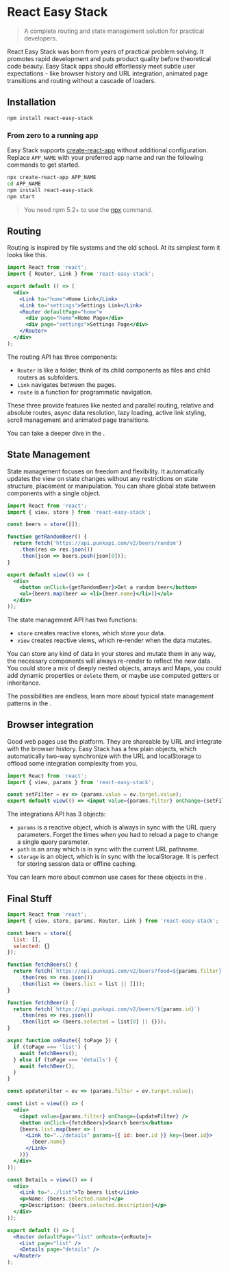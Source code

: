 # React Easy Stack

> A complete routing and state management solution for practical developers.

React Easy Stack was born from years of practical problem solving. It promotes rapid development and puts product quality before theoretical code beauty. Easy Stack apps should effortlessly meet subtle user expectations - like browser history and URL integration, animated page transitions and routing without a cascade of loaders.

## Installation

`npm install react-easy-stack`

### From zero to a running app

Easy Stack supports [create-react-app](https://github.com/facebookincubator/create-react-app) without additional configuration. Replace `APP_NAME` with your preferred app name and run the following commands to get started.

```bash
npx create-react-app APP_NAME
cd APP_NAME
npm install react-easy-stack
npm start
```

> You need npm 5.2+ to use the [npx](https://www.npmjs.com/package/npx) command.

## Routing

Routing is inspired by file systems and the old school. At its simplest form it looks like this.

```jsx
import React from 'react';
import { Router, Link } from 'react-easy-stack';

export default () => (
  <div>
    <Link to="home">Home Link</Link>
    <Link to="settings">Settings Link</Link>
    <Router defaultPage="home">
      <div page="home">Home Page</div>
      <div page="settings">Settings Page</div>
    </Router>
  </div>
);
```

The routing API has three components:

* `Router` is like a folder, think of its child components as files and child routers as subfolders.
* `Link` navigates between the pages.
* `route` is a function for programmatic navigation.

These three provide features like nested and parallel routing, relative and absolute routes, async data resolution, lazy loading, active link styling, scroll management and animated page transitions.

You can take a deeper dive in the <span id="routing-link"></span>.

## State Management

State management focuses on freedom and flexibility. It automatically updates the view on state changes without any restrictions on state structure, placement or manipulation. You can share global state between components with a single object.

```jsx
import React from 'react';
import { view, store } from 'react-easy-stack';

const beers = store([]);

function getRandomBeer() {
  return fetch('https://api.punkapi.com/v2/beers/random')
    .then(res => res.json())
    .then(json => beers.push(json[0]));
}

export default view(() => (
  <div>
    <button onClick={getRandomBeer}>Get a random beer</button>
    <ul>{beers.map(beer => <li>{beer.name}</li>)}</ul>
  </div>
));
```

The state management API has two functions:

* `store` creates reactive stores, which store your data.
* `view` creates reactive views, which re-render when the data mutates.

You can store any kind of data in your stores and mutate them in any way, the necessary components will always re-render to reflect the new data. You could store a mix of deeply nested objects, arrays and Maps, you could add dynamic properties or `delete` them, or maybe use computed getters or inheritance.

The possibilities are endless, learn more about typical state management patterns in the <span id="state-link"></span>.

## Browser integration

Good web pages use the platform. They are shareable by URL and integrate with the browser history. Easy Stack has a few plain objects, which automatically two-way synchronize with the URL and localStorage to offload some integration complexity from you.

```jsx
import React from 'react';
import { view, params } from 'react-easy-stack';

const setFilter = ev => (params.value = ev.target.value);
export default view(() => <input value={params.filter} onChange={setFilter} />);
```

The integrations API has 3 objects:

* `params` is a reactive object, which is always in sync with the URL query parameters. Forget the times when you had to reload a page to change a single query parameter.
* `path` is an array which is in sync with the current URL pathname.
* `storage` is an object, which is in sync with the localStorage. It is perfect for storing session data or offline caching.

You can learn more about common use cases for these objects in the <span id="integrations-link"></span>.

## Final Stuff

```jsx
import React from 'react';
import { view, store, params, Router, Link } from 'react-easy-stack';

const beers = store({
  list: [],
  selected: {}
});

function fetchBeers() {
  return fetch(`https://api.punkapi.com/v2/beers?food=${params.filter}`)
    .then(res => res.json())
    .then(list => (beers.list = list || []));
}

function fetchBeer() {
  return fetch(`https://api.punkapi.com/v2/beers/${params.id}`)
    .then(res => res.json())
    .then(list => (beers.selected = list[0] || {}));
}

async function onRoute({ toPage }) {
  if (toPage === 'list') {
    await fetchBeers();
  } else if (toPage === 'details') {
    await fetchBeer();
  }
}

const updateFilter = ev => (params.filter = ev.target.value);

const List = view(() => (
  <div>
    <input value={params.filter} onChange={updateFilter} />
    <button onClick={fetchBeers}>Search beers</button>
    {beers.list.map(beer => (
      <Link to="../details" params={{ id: beer.id }} key={beer.id}>
        {beer.name}
      </Link>
    ))}
  </div>
));

const Details = view(() => (
  <div>
    <Link to="../list">To beers list</Link>
    <p>Name: {beers.selected.name}</p>
    <p>Description: {beers.selected.description}</p>
  </div>
));

export default () => (
  <Router defaultPage="list" onRoute={onRoute}>
    <List page="list" />
    <Details page="details" />
  </Router>
);
```

<div id="routing-demo"></div>
